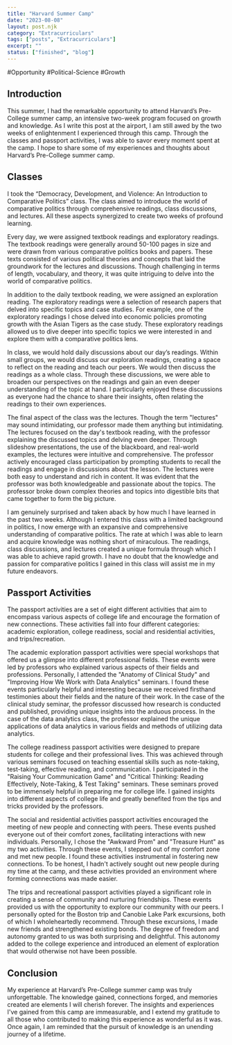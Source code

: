 ```yaml
---
title: "Harvard Summer Camp"
date: "2023-08-08"
layout: post.njk
category: "Extracurriculars"
tags: ["posts", "Extracurriculars"]
excerpt: ""
status: ["finished", "blog"]
---
```


#Opportunity #Political-Science #Growth 

## Introduction

This summer, I had the remarkable opportunity to attend Harvard’s Pre-College summer camp, an intensive two-week program focused on growth and knowledge. As I write this post at the airport, I am still awed by the two weeks of enlightenment I experienced through this camp. Through the classes and passport activities, I was able to savor every moment spent at the camp. I hope to share some of my experiences and thoughts about Harvard’s Pre-College summer camp.

## Classes

I took the “Democracy, Development, and Violence: An Introduction to Comparative Politics” class. The class aimed to introduce the world of comparative politics through comprehensive readings, class discussions, and lectures. All these aspects synergized to create two weeks of profound learning.

Every day, we were assigned textbook readings and exploratory readings. The textbook readings were generally around 50-100 pages in size and were drawn from various comparative politics books and papers. These texts consisted of various political theories and concepts that laid the groundwork for the lectures and discussions. Though challenging in terms of length, vocabulary, and theory, it was quite intriguing to delve into the world of comparative politics.

In addition to the daily textbook reading, we were assigned an exploration reading. The exploratory readings were a selection of research papers that delved into specific topics and case studies. For example, one of the exploratory readings I chose delved into economic policies promoting growth with the Asian Tigers as the case study. These exploratory readings allowed us to dive deeper into specific topics we were interested in and explore them with a comparative politics lens.

In class, we would hold daily discussions about our day’s readings. Within small groups, we would discuss our exploration readings, creating a space to reflect on the reading and teach our peers. We would then discuss the readings as a whole class. Through these discussions, we were able to broaden our perspectives on the readings and gain an even deeper understanding of the topic at hand. I particularly enjoyed these discussions as everyone had the chance to share their insights, often relating the readings to their own experiences.

The final aspect of the class was the lectures. Though the term "lectures" may sound intimidating, our professor made them anything but intimidating. The lectures focused on the day's textbook reading, with the professor explaining the discussed topics and delving even deeper. Through slideshow presentations, the use of the blackboard, and real-world examples, the lectures were intuitive and comprehensive. The professor actively encouraged class participation by prompting students to recall the readings and engage in discussions about the lesson. The lectures were both easy to understand and rich in content. It was evident that the professor was both knowledgeable and passionate about the topics. The professor broke down complex theories and topics into digestible bits that came together to form the big picture.

I am genuinely surprised and taken aback by how much I have learned in the past two weeks. Although I entered this class with a limited background in politics, I now emerge with an expansive and comprehensive understanding of comparative politics. The rate at which I was able to learn and acquire knowledge was nothing short of miraculous. The readings, class discussions, and lectures created a unique formula through which I was able to achieve rapid growth. I have no doubt that the knowledge and passion for comparative politics I gained in this class will assist me in my future endeavors.

## Passport Activities

The passport activities are a set of eight different activities that aim to encompass various aspects of college life and encourage the formation of new connections. These activities fall into four different categories: academic exploration, college readiness, social and residential activities, and trips/recreation.

The academic exploration passport activities were special workshops that offered us a glimpse into different professional fields. These events were led by professors who explained various aspects of their fields and professions. Personally, I attended the "Anatomy of Clinical Study" and "Improving How We Work with Data Analytics" seminars. I found these events particularly helpful and interesting because we received firsthand testimonies about their fields and the nature of their work. In the case of the clinical study seminar, the professor discussed how research is conducted and published, providing unique insights into the arduous process. In the case of the data analytics class, the professor explained the unique applications of data analytics in various fields and methods of utilizing data analytics.

The college readiness passport activities were designed to prepare students for college and their professional lives. This was achieved through various seminars focused on teaching essential skills such as note-taking, test-taking, effective reading, and communication. I participated in the "Raising Your Communication Game" and "Critical Thinking: Reading Effectively, Note-Taking, & Test Taking" seminars. These seminars proved to be immensely helpful in preparing me for college life. I gained insights into different aspects of college life and greatly benefited from the tips and tricks provided by the professors.

The social and residential activities passport activities encouraged the meeting of new people and connecting with peers. These events pushed everyone out of their comfort zones, facilitating interactions with new individuals. Personally, I chose the "Awkward Prom" and "Treasure Hunt" as my two activities. Through these events, I stepped out of my comfort zone and met new people. I found these activities instrumental in fostering new connections. To be honest, I hadn't actively sought out new people during my time at the camp, and these activities provided an environment where forming connections was made easier.

The trips and recreational passport activities played a significant role in creating a sense of community and nurturing friendships. These events provided us with the opportunity to explore our community with our peers. I personally opted for the Boston trip and Canobie Lake Park excursions, both of which I wholeheartedly recommend. Through these excursions, I made new friends and strengthened existing bonds. The degree of freedom and autonomy granted to us was both surprising and delightful. This autonomy added to the college experience and introduced an element of exploration that would otherwise not have been possible.

## Conclusion

My experience at Harvard’s Pre-College summer camp was truly unforgettable. The knowledge gained, connections forged, and memories created are elements I will cherish forever. The insights and experiences I've gained from this camp are immeasurable, and I extend my gratitude to all those who contributed to making this experience as wonderful as it was. Once again, I am reminded that the pursuit of knowledge is an unending journey of a lifetime.